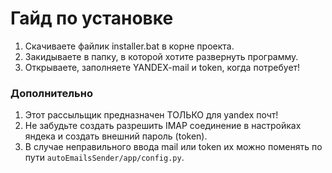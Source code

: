 <h1>Гайд по установке</h1>

1. Скачиваете файлик installer.bat в корне проекта.
2. Закидываете в папку, в которой хотите развернуть программу.
3. Открываете, заполняете YANDEX-mail и token, когда потребует!

<h3>Дополнительно</h3>

1. Этот рассыльщик предназначен ТОЛЬКО для yandex почт!
2. Не забудьте создать разрешить IMAP соединение в настройках яндека и создать внешний пароль (token).
3. В случае неправильного ввода mail или token их можно поменять по пути ```autoEmailsSender/app/config.py```.
